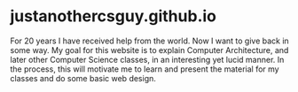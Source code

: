 # justanothercsguy.github.io

For 20 years I have received help from the world. Now I want to give back in some way.
My goal for this website is to explain Computer Architecture, and later other 
Computer Science classes, in an interesting yet lucid manner. In the process, this will
motivate me to learn and present the material for my classes and do some basic web design.
